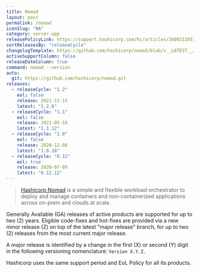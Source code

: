 ```yaml
---
title: Nomad
layout: post
permalink: /nomad
iconSlug: "NA"
category: server-app
releasePolicyLink: https://support.hashicorp.com/hc/articles/360021185113
sortReleasesBy: "releaseCycle"
changelogTemplate: https://github.com/hashicorp/nomad/blob/v__LATEST__/CHANGELOG.md
activeSupportColumn: false
releaseDateColumn: true
command: nomad --version
auto:
  git: https://github.com/hashicorp/nomad.git
releases:
  - releaseCycle: "1.2"
    eol: false
    release: 2021-11-15
    latest: "1.2.6"
  - releaseCycle: "1.1"
    eol: false
    release: 2021-05-18
    latest: "1.1.12"
  - releaseCycle: "1.0"
    eol: false
    release: 2020-12-08
    latest: "1.0.18"
  - releaseCycle: "0.12"
    eol: true
    release: 2020-07-09
    latest: "0.12.12"
---
```

> [Hashicorp Nomad](https://www.nomadproject.io/) is a simple and flexible workload orchestrator to deploy and manage containers and non-containerized applications across on-prem and clouds at scale.

Generally Available (GA) releases of active products are supported for up to two (2) years. Eligible code-fixes and hot-fixes are provided via a new minor release (Z) on top of the latest "major release" branch, for up to two (2) releases from the most current major release. 

A major release is identified by a change in the first (X) or second (Y) digit in the following versioning nomenclature: `Version X.Y.Z.`

Hashicorp uses the same support period and EoL Policy for all its products.
